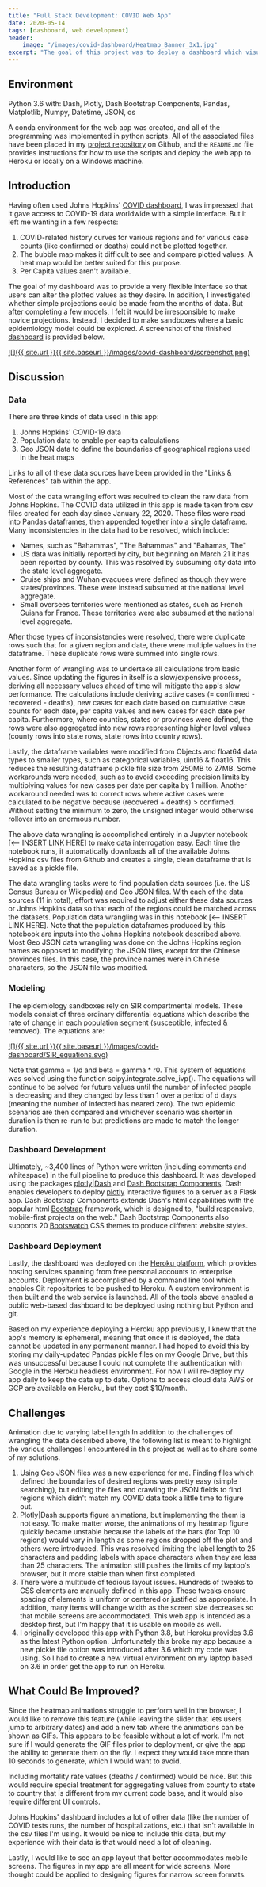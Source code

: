 ```yaml
---
title: "Full Stack Development: COVID Web App"
date: 2020-05-14
tags: [dashboard, web development]
header:
    image: "/images/covid-dashboard/Heatmap_Banner_3x1.jpg"
excerpt: "The goal of this project was to deploy a dashboard which visualizes Johns Hopkins data for worldwide COVID-19 infections, providing a lot of a customization for how the user wants to view the data."
---
```


## Environment
Python 3.6 with: Dash, Plotly, Dash Bootstrap Components, Pandas, Matplotlib, Numpy, Datetime, JSON, os

A conda environment for the web app was created, and all of the programming was implemented in python scripts.  All of the associated files have been placed in my [project repository](https://github.com/buckeye17/sleepwithdash) on Github, and the `README.md` file provides instructions for how to use the scripts and deploy the web app to Heroku or locally on a Windows machine.

## Introduction
Having often used Johns Hopkins' [COVID dashboard](https://github.com/CSSEGISandData/COVID-19/tree/master/csse_covid_19_data/csse_covid_19_daily_reports), I was impressed that it gave access to COVID-19 data worldwide with a simple interface.  But it left me wanting in a few respects:
1. COVID-related history curves for various regions and for various case counts (like confirmed or deaths) could not be plotted together.
2. The bubble map makes it difficult to see and compare plotted values.  A heat map would be better suited for this purpose.
3. Per Capita values aren't available.

The goal of my dashboard was to provide a very flexible interface so that users can alter the plotted values as they desire.  In addition, I investigated whether simple projections could be made from the months of data.  But after completing a few models, I felt it would be irresponsible to make novice projections.  Instead, I decided to make sandboxes where a basic epidemiology model could be explored. A screenshot of the finished [dashboard](https://sleepwithdash.herokuapp.com/) is provided below.

[![]({{ site.url }}{{ site.baseurl }}/images/covid-dashboard/screenshot.png)](https://sleepwithdash.herokuapp.com/)

## Discussion
### Data
There are three kinds of data used in this app:
1. Johns Hopkins' COVID-19 data
2. Population data to enable per capita calculations
3. Geo JSON data to define the boundaries of geographical regions used in the heat maps

Links to all of these data sources have been provided in the "Links & References" tab within the app.

Most of the data wrangling effort was required to clean the raw data from Johns Hopkins.  The COVID data utilized in this app is made taken from csv files created for each day since January 22, 2020.  These files were read into Pandas dataframes, then appended together into a single dataframe.  Many inconsistencies in the data had to be resolved, which include:
* Names, such as "Bahammas", "The Bahammas" and "Bahamas, The"
* US data was initially reported by city, but beginning on March 21 it has been reported by county.  This was resolved by subsuming city data into the state level aggregate.
* Cruise ships and Wuhan evacuees were defined as though they were states/provinces.  These were instead subsumed at the national level aggregate. 
* Small oversees territories were mentioned as states, such as French Guiana for France.  These territories were also subsumed at the national level aggregate.

After those types of inconsistencies were resolved, there were duplicate rows such that for a given region and date, there were multiple values in the dataframe.  These duplicate rows were summed into single rows.

Another form of wrangling was to undertake all calculations from basic values.  Since updating the figures in itself is a slow/expensive process, deriving all necessary values ahead of time will mitigate the app's slow performance.  The calculations include deriving active cases (= confirmed - recovered - deaths), new cases for each date based on cumulative case counts for each date, per capita values and new cases for each date per capita.  Furthermore, where counties, states or provinces were defined, the rows were also aggregated into new rows representing higher level values (county rows into state rows, state rows into country rows).

Lastly, the dataframe variables were modified from Objects and float64 data types to smaller types, such as categorical variables, uint16 & float16.  This reduces the resulting dataframe pickle file size from 250MB to 27MB.  Some workarounds were needed, such as to avoid exceeding precision limits by multiplying values for new cases per date per capita by 1 million.  Another workaround needed was to correct rows where active cases were calculated to be negative because (recovered + deaths) > confirmed.  Without setting the minimum to zero, the unsigned integer would otherwise rollover into an enormous number.

The above data wrangling is accomplished entirely in a Jupyter notebook [<-- INSERT LINK HERE] to make data interrogation easy.  Each time the notebook runs, it automatically downloads all of the available Johns Hopkins csv files from Github and creates a single, clean dataframe that is saved as a pickle file.

The data wrangling tasks were to find population data sources (i.e. the US Census Bureau or Wikipedia) and Geo JSON files.  With each of the data sources (11 in total), effort was required to adjust either these data sources or Johns Hopkins data so that each of the regions could be matched across the datasets.  Population data wrangling was in this notebook [<-- INSERT LINK HERE].  Note that the population dataframes produced by this notebook are inputs into the Johns Hopkins notebook described above.  Most Geo JSON data wrangling was done on the Johns Hopkins region names as opposed to modifying the JSON files, except for the Chinese provinces files.  In this case, the province names were in Chinese characters, so the JSON file was modified.

### Modeling
The epidemiology sandboxes rely on SIR compartmental models.  These models consist of three ordinary differential equations which describe the rate of change in each population segment (susceptible, infected & removed).  The equations are:

[![]({{ site.url }}{{ site.baseurl }}/images/covid-dashboard/SIR_equations.svg)](https://en.wikipedia.org/wiki/Compartmental_models_in_epidemiology#The_SIR_model_without_vital_dynamics)

Note that gamma = 1/d and beta = gamma * r0.  This system of equations was solved using the function scipy.integrate.solve_ivp().  The equations will continue to be solved for future values until the number of infected people is decreasing and they changed by less than 1 over a period of d days (meaning the number of infected has neared zero).  The two epidemic scenarios are then compared and whichever scenario was shorter in duration is then re-run to but predictions are made to match the longer duration.

### Dashboard Development
Ultimately, ~3,400 lines of Python were written (including comments and whitespace) in the full pipeline to produce this dashboard.  It was developed using the packages [plotly\|Dash](https://plot.ly/dash/) and [Dash Bootstrap Components](https://dash-bootstrap-components.opensource.faculty.ai/).  Dash enables developers to deploy [plotly](https://plot.ly/python/) interactive figures to a server as a Flask app.  Dash Bootstrap Components extends Dash's html capabilities with the popular html [Bootstrap](https://getbootstrap.com/) framework, which is designed to, "build responsive, mobile-first projects on the web."  Dash Bootstrap Components also supports 20 [Bootswatch](https://bootswatch.com/) CSS themes to produce different website styles.

### Dashboard Deployment
Lastly, the dashboard was deployed on the [Heroku platform](https://www.heroku.com/), which provides hosting services spanning from free personal accounts to enterprise accounts.  Deployment is accomplished by a command line tool which enables Git repositories to be pushed to Heroku.  A custom environment is then built and the web service is launched.  All of the tools above enabled a public web-based dashboard to be deployed using nothing but Python and git.

Based on my experience deploying a Heroku app previously, I knew that the app's memory is ephemeral, meaning that once it is deployed, the data cannot be updated in any permanent manner.  I had hoped to avoid this by storing my daily-updated Pandas pickle files on my Google Drive, but this was unsuccessful because I could not complete the authentication with Google in the Heroku headless environment.  For now I will re-deploy my app daily to keep the data up to date.  Options to access cloud data AWS or GCP are available on Heroku, but they cost $10/month.

## Challenges
Animation due to varying label length
In addition to the challenges of wrangling the data described above, the following list is meant to highlight the various challenges I encountered in this project as well as to share some of my solutions.
1. Using Geo JSON files was a new experience for me.  Finding files which defined the boundaries of desired regions was pretty easy (simple searching), but editing the files and crawling the JSON fields to find regions which didn't match my COVID data took a little time to figure out.
2. Plotly\|Dash supports figure animations, but implementing the them is not easy.  To make matter worse, the animations of my heatmap figure quickly became unstable because the labels of the bars (for Top 10 regions) would vary in length as some regions dropped off the plot and others were introduced.  This was resolved limiting the label length to 25 characters and padding labels with space characters when they are less than 25 characters.  The animation still pushes the limits of my laptop's browser, but it more stable than when first completed.
3. There were a multitude of tedious layout issues.  Hundreds of tweaks to CSS elements are manually defined in this app.  These tweaks ensure spacing of elements is uniform or centered or justified as appropriate.  In addition, many items will change width as the screen size decreases so that mobile screens are accommodated.  This web app is intended as a desktop first, but I'm happy that it is usable on mobile as well.
4. I originally developed this app with Python 3.8, but Heroku provides 3.6 as the latest Python option.  Unfortunately this broke my app because a new pickle file option was introduced after 3.6 which my code was using.  So I had to create a new virtual environment on my laptop based on 3.6 in order get the app to run on Heroku.

## What Could Be Improved?
Since the heatmap animations struggle to perform well in the browser, I would like to remove this feature (while leaving the slider that lets users jump to arbitrary dates) and add a new tab where the animations can be shown as GIFs.  This appears to be feasible without a lot of work.  I'm not sure if I would generate the GIF files prior to deployment, or give the app the ability to generate them on the fly.  I expect they would take more than 10 seconds to generate, which I would want to avoid.

Including mortality rate values (deaths / confirmed) would be nice.  But this would require special treatment for aggregating values from county to state to country that is different from my current code base, and it would also require different UI controls.

Johns Hopkins' dashboard includes a lot of other data (like the number of COVID tests runs, the number of hospitalizations, etc.) that isn't available in the csv files I'm using.  It would be nice to include this data, but my experience with their data is that would need a lot of cleaning.

Lastly, I would like to see an app layout that better accommodates mobile screens.  The figures in my app are all meant for wide screens.  More thought could be applied to designing figures for narrow screen formats.
